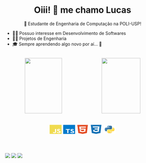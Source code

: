 <h1 align="center"> Oiii! 👋 me chamo Lucas </h1>
<p align="center">🚀 Estudante de Engenharia de Computação na POLI-USP!</p>

- 👩‍💻 Possuo interesse em Desenvolvimento de Softwares
- 👩‍🚀 Projetos de Engenharia
- 🎓 Sempre aprendendo algo novo por aí... 👀

</br> 
 <div align="center">
  <a href="https://github.com/lucascarvalho10"> </a>
  <img height="180em" width="49%" src="https://github-readme-stats.vercel.app/api?username=lucascarvalho10&show_icons=true&theme=dracula&include_all_commits=true&count_private=true"/>
  <img height="180em" width="50%" src="https://github-readme-stats.vercel.app/api/top-langs/?username=lucascarvalho10&layout=compact&langs_count=7&theme=dracula"/>
</div>
  
 </br> 
 
 <div style="display: inline_block"  align="center"><br>
  <img align="center" alt="Lucas-Js" height="30" width="40" src="https://raw.githubusercontent.com/devicons/devicon/master/icons/javascript/javascript-plain.svg">
  <img align="center" alt="Lucas-React" height="30" width="40" src="https://raw.githubusercontent.com/devicons/devicon/master/icons/typescript/typescript-plain.svg">
  <img align="center" alt="Lucas-HTML" height="30" width="40" src="https://raw.githubusercontent.com/devicons/devicon/master/icons/html5/html5-plain.svg">
  <img align="center" alt="Lucas-CSS" height="30" width="40" src="https://raw.githubusercontent.com/devicons/devicon/master/icons/css3/css3-plain.svg">
  <img align="center" alt="Lucas-Python" height="30" width="40" src="https://raw.githubusercontent.com/devicons/devicon/master/icons/python/python-original.svg">
  
</div>

<br> <br>
<div>
<a href="https://www.linkedin.com/in/lucas-carvalho-9a8562205" target="_blank"><img src="https://img.shields.io/badge/-LinkedIn-%230077B5?style=for-the-badge&logo=linkedin&logoColor=white" target="_blank"></a>   
  <a><img src="https://img.shields.io/badge/Gmail-D14836?style=for-the-badge&logo=gmail&logoColor=white"></a>
  <a> <img src="https://img.shields.io/badge/Telegram-2CA5E0?style=for-the-badge&logo=telegram&logoColor=white"> </a>
</div>
<!---
lucascarvalho10/lucascarvalho10 is a ✨ special ✨ repository because its `README.md` (this file) appears on your GitHub profile.
You can click the Preview link to take a look at your changes.
--->
